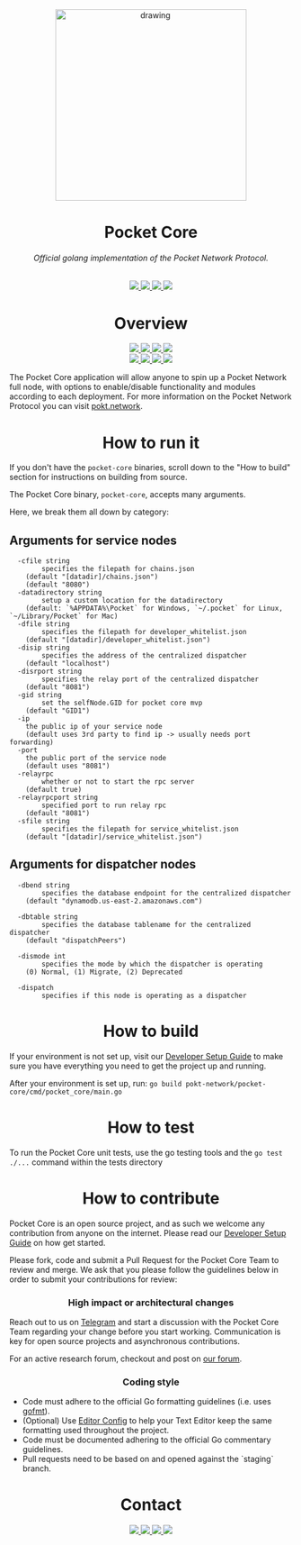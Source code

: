 <div align="center">
  <a href="https://www.pokt.network">
    <img src="https://pokt.network/wp-content/uploads/2018/12/Logo-488x228-px.png" alt="drawing" width="340"/>
  </a>
</div>
<h1 align="center">Pocket Core</h1>
<h6 align="center">Official golang implementation of the Pocket Network Protocol.</h6>
<div align="center">
  <a  href="https://godoc.org/github.com/pokt-network/pocket-core">
    <img src="https://img.shields.io/badge/godoc-reference-blue.svg"/>
  </a>
  <a  href="https://goreportcard.com/report/github.com/pokt-network/pocket-core">
    <img src="https://goreportcard.com/badge/github.com/pokt-network/pocket-core"/>
    </a>
  <a href="https://golang.org">
  <img  src="https://img.shields.io/badge/golang-v1.11-red.svg"/>
    </a>
  <a  href="https://github.com/tools/godep" >
    <img src="https://img.shields.io/badge/godep-dependency-71a3d9.svg"/>
  </a>
</div>

<h1 align="center"> Overview</h1>
  <div align="center">
    <a  href="https://github.com/pokt-network/pocket-core/releases">
      <img src="https://img.shields.io/github/release-pre/pokt-network/pocket-core.svg"/>
    </a>
    <a href="https://circleci.com/gh/pokt-network/pocket-core/tree/staging">
      <img src="https://circleci.com/gh/pokt-network/pocket-core/tree/staging.svg?style=svg"/>
    </a>
    <a  href="https://github.com/pokt-network/pocket-core/pulse">
      <img src="https://img.shields.io/github/contributors/pokt-network/pocket-core.svg"/>
    </a>
    <a href="https://opensource.org/licenses/MIT">
      <img src="https://img.shields.io/badge/License-MIT-blue.svg"/>
    </a>
    <br >
    <a href="https://github.com/pokt-network/pocket-core/pulse">
      <img src="https://img.shields.io/github/last-commit/pokt-network/pocket-core.svg"/>
    </a>
    <a href="https://github.com/pokt-network/pocket-core/pulls">
      <img src="https://img.shields.io/github/issues-pr/pokt-network/pocket-core.svg"/>
    </a>
    <a href="https://github.com/pokt-network/pocket-core/releases">
      <img src="https://img.shields.io/badge/platform-linux%20%7C%20windows%20%7C%20macos-pink.svg"/>
    </a>
    <a href="https://github.com/pokt-network/pocket-core/issues">
      <img src="https://img.shields.io/github/issues-closed/pokt-network/pocket-core.svg"/>
    </a>
</div>

The Pocket Core application will allow anyone to spin up a Pocket Network full node, with options to enable/disable functionality and modules according to each deployment. For more information on the Pocket Network Protocol you can visit <a href="https://pokt.network">pokt.network</a>.

<h1 align="center">How to run it</h1>

If you don't have the `pocket-core` binaries, scroll down to the "How to build" section for instructions on building from source.

The Pocket Core binary, `pocket-core`, accepts many arguments.

Here, we break them all down by category:

<h2> Arguments for service nodes</h2>

```
  -cfile string
    	specifies the filepath for chains.json 
	(default "[datadir]/chains.json")
	(default "8080")
  -datadirectory string
    	setup a custom location for the datadirectory 
	(default: `%APPDATA%\Pocket` for Windows, `~/.pocket` for Linux, `~/Library/Pocket` for Mac)
  -dfile string
    	specifies the filepath for developer_whitelist.json 
	(default "[datadir]/developer_whitelist.json")
  -disip string
    	specifies the address of the centralized dispatcher 
	(default "localhost")
  -disrport string
    	specifies the relay port of the centralized dispatcher 
	(default "8081")
  -gid string
    	set the selfNode.GID for pocket core mvp 
	(default "GID1")
  -ip
  	the public ip of your service node 
	(default uses 3rd party to find ip -> usually needs port forwarding)
  -port
  	the public port of the service node
	(default uses "8081")
  -relayrpc
    	whether or not to start the rpc server 
	(default true)
  -relayrpcport string
    	specified port to run relay rpc 
	(default "8081")
  -sfile string
    	specifies the filepath for service_whitelist.json 
	(default "[datadir]/service_whitelist.json")
```

<h2>Arguments for dispatcher nodes</h2>

```
  -dbend string
    	specifies the database endpoint for the centralized dispatcher 
	(default "dynamodb.us-east-2.amazonaws.com")

  -dbtable string
    	specifies the database tablename for the centralized dispatcher 
	(default "dispatchPeers")
		
  -dismode int
    	specifies the mode by which the dispatcher is operating 
	(0) Normal, (1) Migrate, (2) Deprecated
	
  -dispatch
      	specifies if this node is operating as a dispatcher
```

<h1 align="center">How to build</h1>
If your environment is not set up, visit our <a href="https://github.com/pokt-network/pocket-core/wiki/Developer-Setup-Guide">Developer Setup Guide</a> to make sure you have everything you need to get the project up and running.

After your environment is set up, run: `go build pokt-network/pocket-core/cmd/pocket_core/main.go`

<h1 align="center">How to test</h1>

To run the Pocket Core unit tests, use the go testing tools and the `go test ./...` command within the tests directory

<h1 align="center">How to contribute</h1>
Pocket Core is an open source project, and as such we welcome any contribution from anyone on the internet. Please read our <a href="https://github.com/pokt-network/pocket-core/wiki/Developer-Setup-Guide">Developer Setup Guide</a> on how get started.

Please fork, code and submit a Pull Request for the Pocket Core Team to review and merge. We ask that you please follow the guidelines below in order to submit your contributions for review:

<h3 align="center">High impact or architectural changes</h3>
Reach out to us on <a href="https://t.me/POKTnetwork">Telegram</a> and start a discussion with the Pocket Core Team regarding your change before you start working. Communication is key for open source projects and asynchronous contributions.

For an active research forum, checkout and post on <a href="https://research.pokt.network">our forum</a>.

<h3 align="center">Coding style</h3>
<ul>
	<li>Code must adhere to the official Go formatting guidelines (i.e. uses <a href="https://golang.org/cmd/gofmt">gofmt</a>).</li>

  <li>(Optional) Use <a href="https://editorconfig.org">Editor Config</a> to help your Text Editor keep the same formatting used throughout the project.</li>

  <li>Code must be documented adhering to the official Go commentary guidelines.</li>

  <li>Pull requests need to be based on and opened against the `staging` branch.</.i>
</ul>

<h1 align="center">Contact</h1>
<div align="center">
  <a  href="https://twitter.com/poktnetwork" >
    <img src="https://img.shields.io/twitter/url/http/shields.io.svg?style=social">
  </a>
  <a href="https://t.me/POKTnetwork">
    <img src="https://img.shields.io/badge/Telegram-blue.svg">
  </a>
  <a href="https://www.facebook.com/POKTnetwork" >
  <img src="https://img.shields.io/badge/Facebook-red.svg">
  </a>
  <a href="https://research.pokt.network">
  <img src="https://img.shields.io/discourse/https/research.pokt.network/posts.svg">
  </a>
</div>
